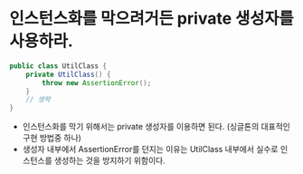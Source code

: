 # 인스턴스화를 막으려거든 private 생성자를 사용하라.

```java
public class UtilClass {
    private UtilClass() {
        throw new AssertionError();
    }
    // 생략
}
```

- 인스턴스화를 막기 위해서는 private 생성자를 이용하면 된다. (싱글톤의 대표적인 구현 방법중 하나)
- 생성자 내부에서 AssertionError를 던지는 이유는 UtilClass 내부에서 실수로 인스턴스를 생성하는 것을 방지하기 위함이다.